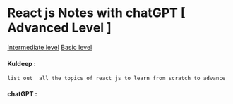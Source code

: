 # React js Notes with chatGPT [ Advanced Level ]
[Intermediate level](/Intermediate.md)
[Basic level](/Readme.md)

#### Kuldeep : 

```
list out  all the topics of react js to learn from scratch to advance 
```
#### chatGPT : 